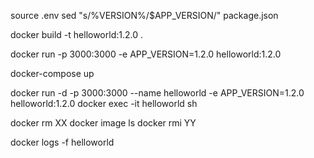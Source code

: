source .env
sed "s/%VERSION%/$APP_VERSION/" package.json

docker build -t helloworld:1.2.0 .

docker run -p 3000:3000 -e APP_VERSION=1.2.0 helloworld:1.2.0

docker-compose up

docker run -d -p 3000:3000 --name helloworld -e APP_VERSION=1.2.0 helloworld:1.2.0
docker exec -it helloworld sh

docker rm XX
docker image ls
docker rmi YY

docker logs -f helloworld